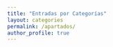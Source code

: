 ```yaml
---
title: "Entradas por Categorías"
layout: categories
permalink: /apartados/
author_profile: true
---
```

